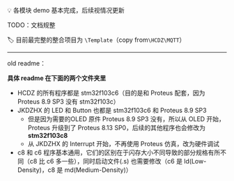 💡 各模块 demo 基本完成，后续视情况更新

TODO：文档规整



🏷 目前最完整的整合项目为 `\Template`（copy from`\HCDZ\MQTT`）







---

old readme：

**具体 readme 在下面的两个文件夹里**

- HCDZ 的所有程序都是 stm32f103c6（目的是和 Proteus 配套，因为 Proteus 8.9 SP3 没有 stm32f103c）
- JKDZHX 的 LED 和 Button 也都是 stm32f103c6 和 Proteus 8.9 SP3
  - 但是因为需要的OLED 原件 Proteus 8.9 SP3 没有，所以从 OLED 开始，Proteus 升级到了 Proteus 8.13 SP0，后续的其他程序也会修改为 **stm32f103c8**
  - 从 JKDZHX 的 Interrupt 开始，不再使用 Proteus 仿真，改为硬件调试
- c8 和 c6 程序基本通用，它们的区别在于闪存大小不同导致的部分规格有所不同（c8 比 c6 多一些），同时启动文件(.s) 也需要修改（c6 是 ld(Low-Density)，c8 是 md(Medium-Density)）

